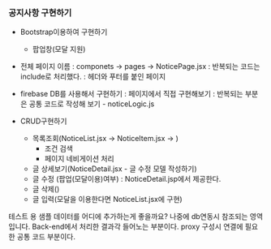 ### 공지사항 구현하기

- Bootstrap이용하여 구현하기

  - 팝업창(모달 지원)

- 전체 페이지 이름 : componets -> pages -> NoticePage.jsx
  : 반복되는 코드는 include로 처리했다.
  : 헤더와 푸터를 붙인 페이지

- firebase DB를 사용해서 구현하기
  : 페이지에서 직접 구현해보기
  : 반복되는 부분은 공통 코드로 작성해 보기 - noticeLogic.js

- CRUD구현하기
  - 목록조회(NoticeList.jsx -> NoticeItem.jsx -> )
    - 조건 검색
    - 페이지 네비게이션 처리
  - 글 상세보기(NoticeDetail.jsx - 글 수정 모델 작성하기)
  - 글 수정 (팝업(모달이용)여부) : NoticeDetail.jsp에서 제공한다.
  - 글 삭제()
  - 글 입력(모달을 이용한다면 NoticeList.jsx에 구현)

테스트 용 샘플 데이터를 어디에 추가하는게 좋을까요?
나중에 db연동시 참조되는 영역입니다.
Back-end에서 처리한 결과각 들어노는 부분이다.
proxy 구성시 연결에 필요한 공통 코드 부분이다.

